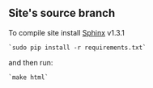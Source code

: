## Site's source branch

To compile site install [Sphinx](http://sphinx-doc.org/) v1.3.1

    `sudo pip install -r requirements.txt`

and then run:
    
    `make html`


